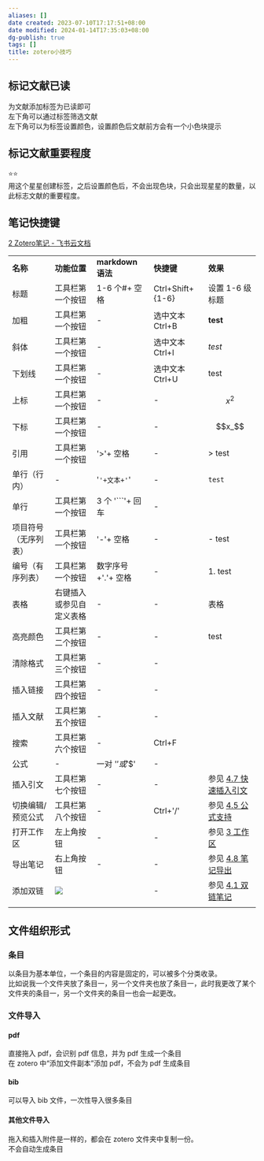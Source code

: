 ```yaml
---
aliases: []
date created: 2023-07-10T17:17:51+08:00
date modified: 2024-01-14T17:35:03+08:00
dg-publish: true
tags: []
title: zotero小技巧
---
```


## 标记文献已读
为文献添加标签为已读即可  
左下角可以通过标签筛选文献  
左下角可以为标签设置颜色，设置颜色后文献前方会有一个小色块提示
## 标记文献重要程度
⭐⭐  
用这个星星创建标签，之后设置颜色后，不会出现色块，只会出现星星的数量，以此标志文献的重要程度。
## 笔记快捷键
[2 Zotero笔记 - 飞书云文档](https://zotero-chinese.feishu.cn/wiki/wikcnqc4mSTM8rL98hErWSJOYT1)

|                      |                                                                 |                     |                  |                                                                                        |
| -------------------- | --------------------------------------------------------------- | ------------------- | ---------------- | -------------------------------------------------------------------------------------- |
| **名称**             | **功能位置**                                                    | **markdown 语法**   | **快捷键**       | **效果**                                                                               |
| 标题                 | 工具栏第一个按钮                                                | 1-6 个#+ 空格       | Ctrl+Shift+{1-6} | 设置 1-6 级标题                                                                        |
| 加粗                 | 工具栏第一个按钮                                                | -                   | 选中文本 Ctrl+B  | **test**                                                                               |
| 斜体                 | 工具栏第一个按钮                                                | -                   | 选中文本 Ctrl+I  | _test_                                                                                 |
| 下划线               | 工具栏第一个按钮                                                | -                   | 选中文本 Ctrl+U  | test                                                                                   |
| 上标                 | 工具栏第一个按钮                                                | -                   | -                | $$x^{2}$$                                                                              |
| 下标                 | 工具栏第一个按钮                                                | -                   | -                | $$x_$$                                                                                 |
| 引用                 | 工具栏第一个按钮                                                | '>'+ 空格           | -                | > test                                                                                 |
| 单行（行内）         | -                                                               | '`'+文本+'`'        | -                | `test`                                                                                 |
| 单行                 | 工具栏第一个按钮                                                | 3 个 '\`\`\`'+ 回车 | -                |                                                                                        |
| 项目符号（无序列表） | 工具栏第一个按钮                                                | '-'+ 空格           | -                | - test                                                                                 |
| 编号（有序列表）     | 工具栏第一个按钮                                                | 数字序号 +'.'+ 空格 | -                | 1. test                                                                                |
| 表格                 | 右键插入或参见自定义表格                                        | -                   | -                | 表格                                                                                   |
| 高亮颜色             | 工具栏第二个按钮                                                | -                   | -                | test                                                                                   |
| 清除格式             | 工具栏第三个按钮                                                | -                   | -                |                                                                                        |
| 插入链接             | 工具栏第四个按钮                                                | -                   | -                |                                                                                        |
| 插入文献             | 工具栏第五个按钮                                                | -                   | -                |                                                                                        |
| 搜索                 | 工具栏第六个按钮                                                | -                   | Ctrl+F           |                                                                                        |
| 公式                 | -                                                               | 一对 '$' 或 '$$'    | -                |                                                                                        |
| 插入引文             | 工具栏第七个按钮                                                | -                   | -                | 参见 [4.7 快速插入引文](https://w6zjinn49j.feishu.cn/wiki/wikcnBMYNeGXmR7aGYbn3gd3oBe) |
| 切换编辑/预览公式    | 工具栏第八个按钮                                                | -                   | Ctrl+'/'         | 参见 [4.5 公式支持](https://w6zjinn49j.feishu.cn/wiki/wikcnWbsOSm2nFF5RUdxj9YJeMh)     |
| 打开工作区           | 左上角按钮                                                      | -                   | -                | 参见 [3 工作区](https://w6zjinn49j.feishu.cn/wiki/wikcnkTsJNeNQgrAwEzQQg7xEGb)         |
| 导出笔记             | 右上角按钮                                                      | -                   | -                | 参见 [4.8 笔记导出](https://w6zjinn49j.feishu.cn/wiki/wikcn3K6uR0w6TnYn99Iz1cUkrd)     |
| 添加双链             | ![](/img/user/resources/attachments/20230722zotero小技巧.png) |                     | -                | 参见 [4.1 双链笔记](https://w6zjinn49j.feishu.cn/wiki/wikcnhIvIhvdxM3Y8bsHTBrE5Za)     |
|                      |                                                                 |                     |                  |                                                                                        |

## 文件组织形式
### 条目
以条目为基本单位，一个条目的内容是固定的，可以被多个分类收录。  
比如说我一个文件夹放了条目一，另一个文件夹也放了条目一，此时我更改了某个文件夹的条目一，另一个文件夹的条目一也会一起更改。
### 文件导入
#### pdf
直接拖入 pdf，会识别 pdf 信息，并为 pdf 生成一个条目  
在 zotero 中“添加文件副本”添加 pdf，不会为 pdf 生成条目
#### bib
可以导入 bib 文件，一次性导入很多条目
#### 其他文件导入
拖入和插入附件是一样的，都会在 zotero 文件夹中复制一份。  
不会自动生成条目